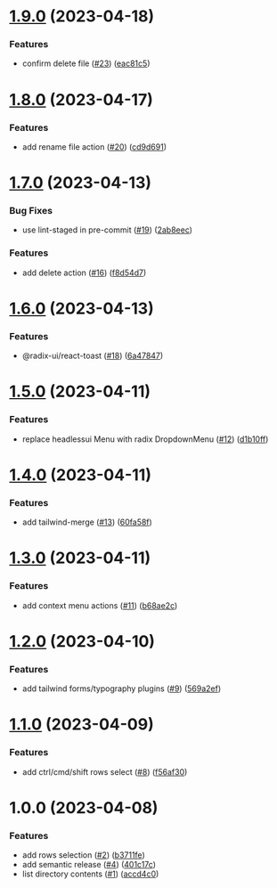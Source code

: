 # [1.9.0](https://github.com/hobroker/filerly/compare/v1.8.0...v1.9.0) (2023-04-18)


### Features

* confirm delete file ([#23](https://github.com/hobroker/filerly/issues/23)) ([eac81c5](https://github.com/hobroker/filerly/commit/eac81c52eda31ceded86e106506f5e64503c9ee0))

# [1.8.0](https://github.com/hobroker/filerly/compare/v1.7.0...v1.8.0) (2023-04-17)


### Features

* add rename file action ([#20](https://github.com/hobroker/filerly/issues/20)) ([cd9d691](https://github.com/hobroker/filerly/commit/cd9d691ec2575f7614815faa5920ed6c64894219))

# [1.7.0](https://github.com/hobroker/filerly/compare/v1.6.0...v1.7.0) (2023-04-13)


### Bug Fixes

* use lint-staged in pre-commit ([#19](https://github.com/hobroker/filerly/issues/19)) ([2ab8eec](https://github.com/hobroker/filerly/commit/2ab8eecc58f4b8d17858998131d6736557ea3c38))


### Features

* add delete action ([#16](https://github.com/hobroker/filerly/issues/16)) ([f8d54d7](https://github.com/hobroker/filerly/commit/f8d54d78e49583e4dec1309bb69b668c4e585f3b))

# [1.6.0](https://github.com/hobroker/filerly/compare/v1.5.0...v1.6.0) (2023-04-13)


### Features

* @radix-ui/react-toast ([#18](https://github.com/hobroker/filerly/issues/18)) ([6a47847](https://github.com/hobroker/filerly/commit/6a47847b0e6d46570dc5f1041845c0b6c39f6d54))

# [1.5.0](https://github.com/hobroker/filerly/compare/v1.4.0...v1.5.0) (2023-04-11)


### Features

* replace headlessui Menu with radix DropdownMenu ([#12](https://github.com/hobroker/filerly/issues/12)) ([d1b10ff](https://github.com/hobroker/filerly/commit/d1b10ff0587470a78569db3226de5b5966d11cc1))

# [1.4.0](https://github.com/hobroker/filerly/compare/v1.3.0...v1.4.0) (2023-04-11)


### Features

* add tailwind-merge ([#13](https://github.com/hobroker/filerly/issues/13)) ([60fa58f](https://github.com/hobroker/filerly/commit/60fa58f84655090e05495a021ec0b2ebfe9c8511))

# [1.3.0](https://github.com/hobroker/filerly/compare/v1.2.0...v1.3.0) (2023-04-11)


### Features

* add context menu actions ([#11](https://github.com/hobroker/filerly/issues/11)) ([b68ae2c](https://github.com/hobroker/filerly/commit/b68ae2c47198a81ac6004f7cf8b5c32298a6a47f))

# [1.2.0](https://github.com/hobroker/filerly/compare/v1.1.0...v1.2.0) (2023-04-10)


### Features

* add tailwind forms/typography plugins ([#9](https://github.com/hobroker/filerly/issues/9)) ([569a2ef](https://github.com/hobroker/filerly/commit/569a2ef7fd6836045148f027ce60d0b3a08223f1))

# [1.1.0](https://github.com/hobroker/filerly/compare/v1.0.0...v1.1.0) (2023-04-09)


### Features

* add ctrl/cmd/shift rows select ([#8](https://github.com/hobroker/filerly/issues/8)) ([f56af30](https://github.com/hobroker/filerly/commit/f56af3057a2ac1d27f556dba12d06176e3e2a0bf))

# 1.0.0 (2023-04-08)


### Features

* add rows selection ([#2](https://github.com/hobroker/filerly/issues/2)) ([b3711fe](https://github.com/hobroker/filerly/commit/b3711fed38e1bfdbe9f0240deb08dceb4d88d424))
* add semantic release ([#4](https://github.com/hobroker/filerly/issues/4)) ([401c17c](https://github.com/hobroker/filerly/commit/401c17c114bf43f1187021f48133e9eacd7756e9))
* list directory contents ([#1](https://github.com/hobroker/filerly/issues/1)) ([accd4c0](https://github.com/hobroker/filerly/commit/accd4c0488f438d4267ad3bfcc5043a7540762e4))
